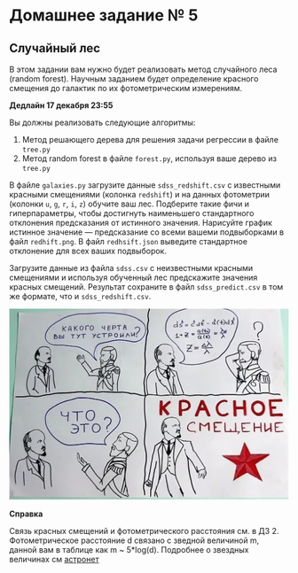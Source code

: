 # Домашнее задание № 5

## Случайный лес

В этом задании вам нужно будет реализовать метод случайного леса (random forest). Научным заданием будет определение красного смещения до галактик по их фотометрическим измерениям.

**Дедлайн 17 декабря 23:55**

Вы должны реализовать следующие алгоритмы:

1. Метод решающего дерева для решения задачи регрессии в файле `tree.py`
2. Метод random forest в файле `forest.py`, используя ваше дерево из `tree.py`

В файле `galaxies.py` загрузите данные `sdss_redshift.csv` с известными красными смещениями (колонка `redshift`) и на данных фотометрии (колонки `u`, `g`, `r`, `i`, `z`) обучите ваш лес. Подберите такие фичи и гиперпараметры, чтобы достигнуть наименьшего стандартного отклонения предсказания от истинного значения. Нарисуйте график истинное значение — предсказание со всеми вашеми подвыборками в файл `redhift.png`. В файл `redhsift.json` выведите стандартное отклонение для всех ваших подвыборок.

Загрузите данные из файла `sdss.csv` с неизвестными красными смещениями и используя обученный лес предскажите значения красных смещений. Результат сохраните в файл `sdss_predict.csv` в том же формате, что и `sdss_redshift.csv`.

![Красное смещение](./IMAGE%202018-12-04%2010:35:17.jpg)

**Справка**

Связь красных смещений и фотометрического расстояния см. в ДЗ 2. Фотометрическое расстояние d связано с зведной величиной m, данной вам в таблице как m ~ 5\*log(d). Подробнее о звездных величинах см [астронет](http://www.astronet.ru/db/msg/1174337)
